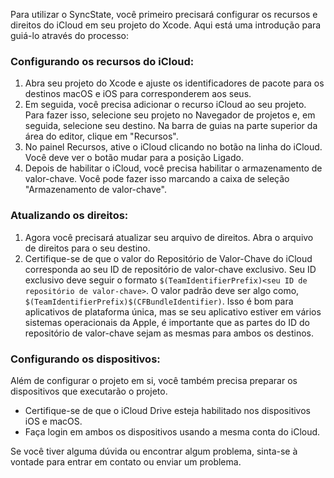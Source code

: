 Para utilizar o SyncState, você primeiro precisará configurar os recursos e direitos do iCloud em seu projeto do Xcode. Aqui está uma introdução para guiá-lo através do processo:

### Configurando os recursos do iCloud:

1. Abra seu projeto do Xcode e ajuste os identificadores de pacote para os destinos macOS e iOS para corresponderem aos seus.
2. Em seguida, você precisa adicionar o recurso iCloud ao seu projeto. Para fazer isso, selecione seu projeto no Navegador de projetos e, em seguida, selecione seu destino. Na barra de guias na parte superior da área do editor, clique em "Recursos".
3. No painel Recursos, ative o iCloud clicando no botão na linha do iCloud. Você deve ver o botão mudar para a posição Ligado.
4. Depois de habilitar o iCloud, você precisa habilitar o armazenamento de valor-chave. Você pode fazer isso marcando a caixa de seleção "Armazenamento de valor-chave".

### Atualizando os direitos:

1. Agora você precisará atualizar seu arquivo de direitos. Abra o arquivo de direitos para o seu destino.
2. Certifique-se de que o valor do Repositório de Valor-Chave do iCloud corresponda ao seu ID de repositório de valor-chave exclusivo. Seu ID exclusivo deve seguir o formato `$(TeamIdentifierPrefix)<seu ID de repositório de valor-chave>`. O valor padrão deve ser algo como, `$(TeamIdentifierPrefix)$(CFBundleIdentifier)`. Isso é bom para aplicativos de plataforma única, mas se seu aplicativo estiver em vários sistemas operacionais da Apple, é importante que as partes do ID do repositório de valor-chave sejam as mesmas para ambos os destinos.

### Configurando os dispositivos:

Além de configurar o projeto em si, você também precisa preparar os dispositivos que executarão o projeto.

- Certifique-se de que o iCloud Drive esteja habilitado nos dispositivos iOS e macOS.
- Faça login em ambos os dispositivos usando a mesma conta do iCloud.

Se você tiver alguma dúvida ou encontrar algum problema, sinta-se à vontade para entrar em contato ou enviar um problema.
